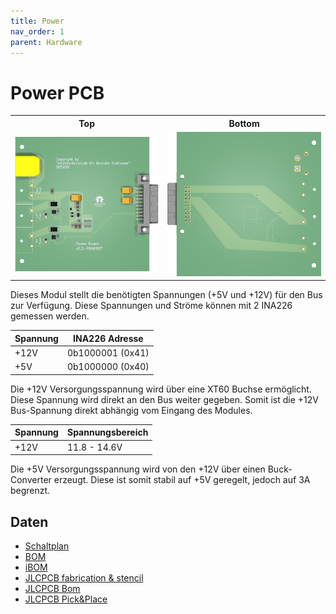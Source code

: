```yaml
---
title: Power
nav_order: 1
parent: Hardware
---
```


# Power PCB

<table>
  <tr><th>Top</th><th>Bottom</th></tr>
  <tr>
    <td><img src="main-3D_top.png?dummy={{ site.data['hash'] }}" alt="top" /></td>
    <td><img src="main-3D_bottom.png?dummy={{ site.data['hash'] }}" alt="bottom" /></td>
  </tr>
</table>

Dieses Modul stellt die benötigten Spannungen (+5V und +12V) für den Bus zur Verfügung.
Diese Spannungen und Ströme können mit 2 INA226 gemessen werden.

| Spannung |   INA226 Adresse |
| -------- | ---------------- |
|     +12V | 0b1000001 (0x41) |
|      +5V | 0b1000000 (0x40) |

Die +12V Versorgungsspannung wird über eine XT60 Buchse ermöglicht. Diese Spannung wird direkt an den Bus weiter gegeben. Somit ist die +12V Bus-Spannung direkt abhängig vom Eingang des Modules.

| Spannung | Spannungsbereich |
| -------- | ---------------- |
|     +12V |     11.8 - 14.6V |

Die +5V Versorgungsspannung wird von den +12V über einen Buck-Converter erzeugt. Diese ist somit stabil auf +5V geregelt, jedoch auf 3A begrenzt.

## Daten

- [Schaltplan](main-schematic.pdf)
- [BOM](main-bom.html)
- [iBOM](main-ibom.html)
- [JLCPCB fabrication & stencil](JLCPCB/main-_JLCPCB_compress.zip)
- [JLCPCB Bom](JLCPCB/main_bom_jlc.csv)
- [JLCPCB Pick&Place](JLCPCB/main_cpl_jlc.csv)
